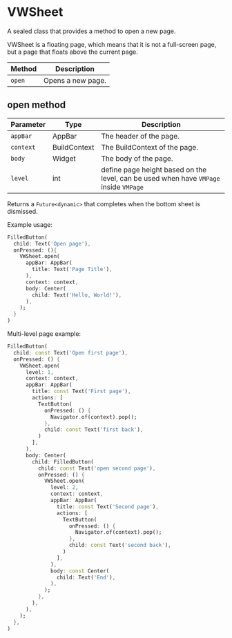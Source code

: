 # VWSheet

A sealed class that provides a method to open a new page.

VWSheet is a floating page, which means that it is not a full-screen page, but a page that floats above the current page.

| Method | Description       |
| ------ | ----------------- |
| `open` | Opens a new page. |

## open method

| Parameter | Type         | Description                                                                           |
| --------- | ------------ | ------------------------------------------------------------------------------------- |
| `appBar`  | AppBar       | The header of the page.                                                               |
| `context` | BuildContext | The BuildContext of the page.                                                         |
| `body`    | Widget       | The body of the page.                                                                 |
| `level`   | int          | define page height based on the level, can be used when have `VMPage` inside `VMPage` |

Returns a `Future<dynamic>` that completes when the bottom sheet is dismissed.

Example usage:

```dart
FilledButton(
  child: Text('Open page'),
  onPressed: (){
    VWSheet.open(
      appBar: AppBar(
        title: Text('Page Title'),
      ),
      context: context,
      body: Center(
        child: Text('Hello, World!'),
      ),
    );
  }
)
```

Multi-level page example:

```dart
FilledButton(
  child: const Text('Open first page'),
  onPressed: () {
    VWSheet.open(
      level: 1,
      context: context,
      appBar: AppBar(
        title: const Text('First page'),
        actions: [
          TextButton(
            onPressed: () {
              Navigator.of(context).pop();
            },
            child: const Text('first back'),
          )
        ],
      ),
      body: Center(
        child: FilledButton(
          child: const Text('open second page'),
          onPressed: () {
            VWSheet.open(
              level: 2,
              context: context,
              appBar: AppBar(
                title: const Text('Second page'),
                actions: [
                  TextButton(
                    onPressed: () {
                      Navigator.of(context).pop();
                    },
                    child: const Text('second back'),
                  )
                ],
              ),
              body: const Center(
                child: Text('End'),
              ),
            );
          },
        ),
      ),
    );
  },
)
```

